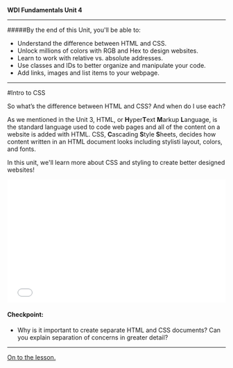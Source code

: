 **WDI Fundamentals Unit 4**

---

#####By the end of this Unit, you'll be able to:

* Understand the difference between HTML and CSS.
* Unlock millions of colors with RGB and Hex to design websites.
* Learn to work with relative vs. absolute addresses.
* Use classes and IDs to better organize and manipulate your code.
* Add links, images and list items to your webpage.


---
#Intro to CSS

So what’s the difference between HTML and CSS? And when do I use each?

As we mentioned in the Unit 3, HTML, or **H**yper**T**ext **M**arkup **L**anguage, is the standard language used to code web pages and all of the content on a website is added with HTML. CSS, **C**ascading **S**tyle **S**heets, decides how content written in an HTML document looks including stylisti layout, colors, and fonts.

In this unit, we'll learn more about CSS and styling to create better designed websites!

<div class="wistia_responsive_padding" style="padding:56.25% 0 0 0;position:relative;"><div class="wistia_responsive_wrapper" style="height:100%;left:0;position:absolute;top:0;width:100%;"><iframe src="//fast.wistia.net/embed/iframe/32r0wluyl3?seo=false&videoFoam=true" allowtransparency="true" frameborder="0" scrolling="no" class="wistia_embed" name="wistia_embed" allowfullscreen mozallowfullscreen webkitallowfullscreen oallowfullscreen msallowfullscreen width="100%" height="100%"></iframe></div></div>
<script src="//fast.wistia.net/assets/external/E-v1.js" async></script>

#### Checkpoint:

* Why is it important to create separate HTML and CSS documents? Can you explain separation of concerns in greater detail?
---

[On to the lesson.](02_lesson.md)
